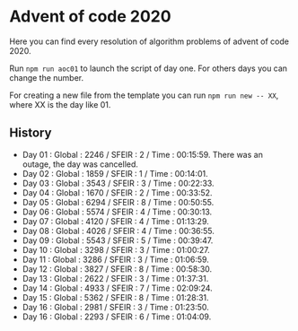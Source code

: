 # Advent of code 2020

Here you can find every resolution of algorithm problems of advent of code 2020.

Run `npm run aoc01` to launch the script of day one. For others days you can change the number.

For creating a new file from the template you can run `npm run new -- XX`, where XX is the day like 01.

## History

- Day 01 : Global : 2246 / SFEIR : 2 / Time : 00:15:59. There was an outage, the day was cancelled.
- Day 02 : Global : 1859 / SFEIR : 1 / Time : 00:14:01.
- Day 03 : Global : 3543 / SFEIR : 3 / Time : 00:22:33.
- Day 04 : Global : 1670 / SFEIR : 2 / Time : 00:33:52.
- Day 05 : Global : 6294 / SFEIR : 8 / Time : 00:50:55.
- Day 06 : Global : 5574 / SFEIR : 4 / Time : 00:30:13.
- Day 07 : Global : 4120 / SFEIR : 4 / Time : 01:13:29.
- Day 08 : Global : 4026 / SFEIR : 4 / Time : 00:36:55.
- Day 09 : Global : 5543 / SFEIR : 5 / Time : 00:39:47.
- Day 10 : Global : 3298 / SFEIR : 3 / Time : 01:00:27.
- Day 11 : Global : 3286 / SFEIR : 3 / Time : 01:06:59.
- Day 12 : Global : 3827 / SFEIR : 8 / Time : 00:58:30.
- Day 13 : Global : 2622 / SFEIR : 3 / Time : 01:37:31.
- Day 14 : Global : 4933 / SFEIR : 7 / Time : 02:09:24.
- Day 15 : Global : 5362 / SFEIR : 8 / Time : 01:28:31.
- Day 16 : Global : 2981 / SFEIR : 3 / Time : 01:23:50.
- Day 16 : Global : 2293 / SFEIR : 6 / Time : 01:04:09.